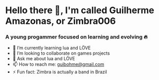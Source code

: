 # Hello there 👋, I'm called Guilherme Amazonas, or Zimbra006

### A young progammer focused on learning and evolving :fire:

- :palm_tree: I’m currently learning lua and LÖVE
- :space_invader: I’m looking to collaborate on games projects
- 💬 Ask me about lua and LÖVE
- 📫 How to reach me: guibohme@gmail.com
- ⚡ Fun fact: Zimbra is actually a band in Brazil
